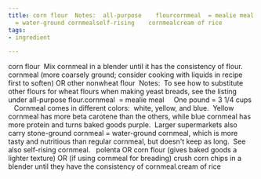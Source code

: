 ```yaml
---
title: corn flour  Notes:  all-purpose    flourcornmeal  = mealie meal  stone-ground    cornmeal
  = water-ground cornmealself-rising    cornmealcream of rice
tags:
- ingredient

---
```

corn flour  Mix cornmeal in a blender until it has the consistency of flour. cornmeal (more coarsely ground; consider cooking with liquids in recipe first to soften) OR other nonwheat flour  Notes:  To see how to substitute other flours for wheat flours when making yeast breads, see the listing under all-purpose flour.cornmeal  = mealie meal     One pound = 3 1/4 cups     Cornmeal comes in different colors:  white, yellow, and blue.  Yellow cornmeal has more beta carotene than the others, while blue cornmeal has more protein and turns baked goods purple.  Larger supermarkets also carry stone-ground cornmeal = water-ground cornmeal, which is more tasty and nutritious than regular cornmeal, but doesn't keep as long.  See also self-rising cornmeal.    polenta OR corn flour (gives baked goods a lighter texture) OR (if using cornmeal for breading) crush corn chips in a blender until they have the consistency of cornmeal.cream of rice
